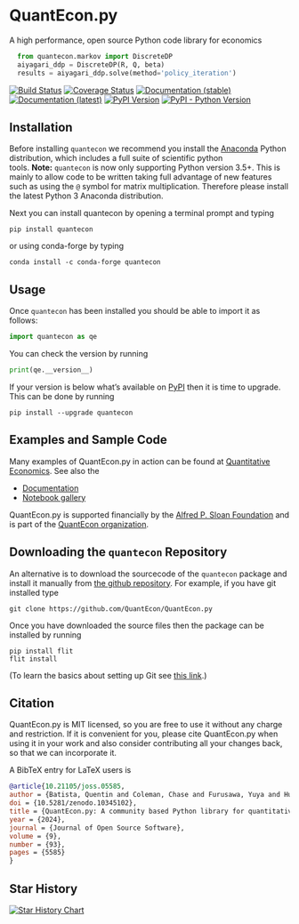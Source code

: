 # QuantEcon.py

A high performance, open source Python code library for economics

```python
  from quantecon.markov import DiscreteDP
  aiyagari_ddp = DiscreteDP(R, Q, beta)
  results = aiyagari_ddp.solve(method='policy_iteration')
```

[![Build Status](https://github.com/QuantEcon/QuantEcon.py/actions/workflows/ci.yml/badge.svg)](https://github.com/QuantEcon/QuantEcon.py/actions?query=workflow%3Abuild)
[![Coverage Status](https://coveralls.io/repos/QuantEcon/QuantEcon.py/badge.svg)](https://coveralls.io/r/QuantEcon/QuantEcon.py)
[![Documentation (stable)](https://img.shields.io/badge/docs-stable-blue.svg)](https://quanteconpy.readthedocs.io/en/stable/)
[![Documentation (latest)](https://img.shields.io/badge/docs-latest-blue.svg)](https://quanteconpy.readthedocs.io/en/latest/)
[![PyPI Version](https://img.shields.io/pypi/v/quantecon.svg)](https://pypi.org/project/quantecon/)
[![PyPI - Python Version](https://img.shields.io/pypi/pyversions/quantecon.svg)](https://pypi.org/project/quantecon/)

## Installation

Before installing `quantecon` we recommend you install the [Anaconda](https://www.anaconda.com/download/) Python distribution, which includes a full suite of scientific python tools. **Note:** `quantecon` is now only supporting Python version 3.5+. This is mainly to allow code to be written taking full advantage of new features such as using the `@` symbol for matrix multiplication. Therefore please install the latest Python 3 Anaconda distribution.

Next you can install quantecon by opening a terminal prompt and typing

    pip install quantecon

or using conda-forge by typing

    conda install -c conda-forge quantecon

## Usage

Once `quantecon` has been installed you should be able to import it as follows:

```python
import quantecon as qe
```

You can check the version by running

```python
print(qe.__version__)
```

If your version is below what’s available on [PyPI](https://pypi.python.org/pypi/quantecon/) then it is time to upgrade. This can be done by running

    pip install --upgrade quantecon

## Examples and Sample Code

Many examples of QuantEcon.py in action can be found at [Quantitative Economics](https://lectures.quantecon.org/). See also the

*   [Documentation](https://quanteconpy.readthedocs.org/en/latest/)
*   [Notebook gallery](https://notes.quantecon.org)

QuantEcon.py is supported financially by the [Alfred P. Sloan Foundation](http://www.sloan.org/) and is part of the [QuantEcon organization](https://quantecon.org).

## Downloading the `quantecon` Repository

An alternative is to download the sourcecode of the `quantecon` package and install it manually from [the github repository](https://github.com/QuantEcon/QuantEcon.py/). For example, if you have git installed type

    git clone https://github.com/QuantEcon/QuantEcon.py

Once you have downloaded the source files then the package can be installed by running

    pip install flit
    flit install

(To learn the basics about setting up Git see [this link](https://help.github.com/articles/set-up-git/).)

## Citation

QuantEcon.py is MIT licensed, so you are free to use it without any charge and restriction. If it is convenient for you, please cite QuantEcon.py when using it in your work and also consider contributing all your changes back, so that we can incorporate it.

A BibTeX entry for LaTeX users is

```bibtex
@article{10.21105/joss.05585,
author = {Batista, Quentin and Coleman, Chase and Furusawa, Yuya and Hu, Shu and Lunagariya, Smit and Lyon, Spencer and McKay, Matthew and Oyama, Daisuke and Sargent, Thomas J. and Shi, Zejin and Stachurski, John and Winant, Pablo and Watkins, Natasha and Yang, Ziyue and Zhang, Hengcheng},
doi = {10.5281/zenodo.10345102},
title = {QuantEcon.py: A community based Python library for quantitative economics},
year = {2024},
journal = {Journal of Open Source Software},
volume = {9},
number = {93},
pages = {5585}
}
```

## Star History

[![Star History Chart](https://api.star-history.com/svg?repos=quantecon/quantecon.py&type=Date)](https://star-history.com/#quantecon/quantecon.py&Date)
